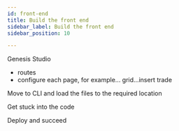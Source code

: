 ```yaml
---
id: front-end
title: Build the front end
sidebar_label: Build the front end
sidebar_position: 10

---
```


Genesis Studio

* routes
* configure each page, for example... grid...insert trade

Move to CLI and load the files to the required location

Get stuck into the code

Deploy and succeed